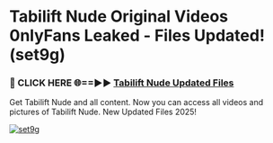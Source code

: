 # Tabilift Nude Original Videos 0nlyFans Leaked - Files Updated! (set9g)

<h3>🔴 CLICK HERE 🌐==►► <a href="https://tinyurl.com/4mcuefdz" rel="nofollow">Tabilift Nude Updated Files</a></h3>

Get Tabilift Nude and all content. Now you can access all videos and pictures of Tabilift Nude. New Updated Files 2025!

[![set9g](https://i.imgur.com/StAQSOY.gif)](https://tinyurl.com/4mcuefdz)
